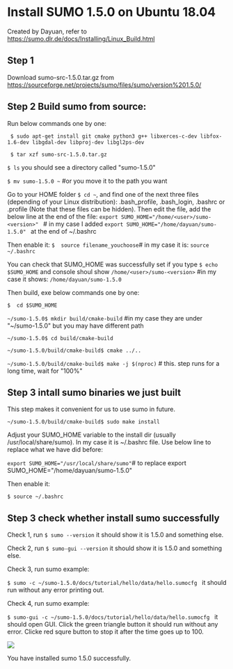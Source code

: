 # Install SUMO 1.5.0 on Ubuntu 18.04
Created by Dayuan, refer to  https://sumo.dlr.de/docs/Installing/Linux_Build.html

## Step 1
 Download sumo-src-1.5.0.tar.gz from https://sourceforge.net/projects/sumo/files/sumo/version%201.5.0/

## Step 2 Build sumo from source: 
Run below commands one by one:

``` $ sudo apt-get install git cmake python3 g++ libxerces-c-dev libfox-1.6-dev libgdal-dev libproj-dev libgl2ps-dev```

``` $ tar xzf sumo-src-1.5.0.tar.gz```

``` $ ls ``` you should see a directory called "sumo-1.5.0"

``` $ mv sumo-1.5.0 ~ ``` #or you move it to the path you want


 Go to your HOME folder ```$ cd ~```, and find one of the next three files (depending of your Linux distribution): .bash_profile, .bash_login, .bashrc or .profile (Note that these files can be hidden). Then edit the file, add the below line at the end of the file:
 ```export SUMO_HOME="/home/<user>/sumo-<version>" ``` # in my case I added ```export SUMO_HOME="/home/dayuan/sumo-1.5.0" ``` at the end of ~/.bashrc

Then enable it:
``` $  source filename_youchoose ```# in my case it is: ```source ~/.bashrc ```
 
 
 You can check that SUMO_HOME was successfully set if you type
 ```$ echo $SUMO_HOME```
 and console shoul show ```/home/<user>/sumo-<version>``` #in my case it shows: ```/home/dayuan/sumo-1.5.0```

Then build, exe below commands one by one:

 ```$  cd $SUMO_HOME``` 

```~/sumo-1.5.0$ mkdir build/cmake-build``` #in my case they are under "~/sumo-1.5.0" but you may have different path 

```~/sumo-1.5.0$ cd build/cmake-build```

```~/sumo-1.5.0/build/cmake-build$ cmake ../..```

```~/sumo-1.5.0/build/cmake-build$ make -j $(nproc)``` # this. step runs for a long time, wait for "100%"


## Step 3 intall sumo binaries we just built 
This step makes it convenient for us to use sumo in future.

```~/sumo-1.5.0/build/cmake-build$ sudo make install```

Adjust your SUMO_HOME variable to the install dir (usually /usr/local/share/sumo). In my case it is ~/.bashrc file. Use below line to replace what we have did before: 

```export SUMO_HOME="/usr/local/share/sumo"```#  to replace export SUMO_HOME="/home/dayuan/sumo-1.5.0"

Then enable it:

```$ source ~/.bashrc```


## Step 3 check whether install sumo successfully

Check 1, run
```$ sumo --version``` it should show it is 1.5.0 and something else.


Check 2, run
```$ sumo-gui --version``` it should show it is 1.5.0 and something else.


Check 3, run sumo example:

```$ sumo -c ~/sumo-1.5.0/docs/tutorial/hello/data/hello.sumocfg ``` it should run without any error printing out.


Check 4, run sumo example:

```$ sumo-gui -c ~/sumo-1.5.0/docs/tutorial/hello/data/hello.sumocfg ``` it should open GUI. Click the green triangle button it should run without any error. Clicke red squre button to stop it after the time goes up to 100.

![](img/screenshot_sumogui.png)

You have installed sumo 1.5.0 successfully.



